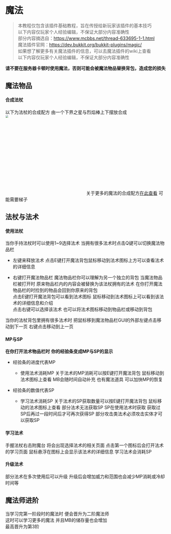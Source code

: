 # 魔法

>本教程仅包含该插件基础教程，旨在传授给新玩家该插件的基本技巧  
>以下内容仅玩家个人经验编辑，不保证大部分内容准确性  
>部分内容摘选自：https://www.mcbbs.net/thread-633695-1-1.html  
>魔法插件官网：https://dev.bukkit.org/bukkit-plugins/magic/  
>如果想了解更多有关魔法插件的信息，可以去魔法插件的wiki上查看  
>以下内容仅玩家个人经验编辑，不保证大部分内容准确性

**请不要在服务器卡顿时使用魔法，否则可能会被魔法物品替换背包，造成您的损失** 

## 魔法物品
#### 合成法杖

以下为法杖的合成配方 由一个下界之星与烈焰棒上下摆放合成
<img style="width: 500px; zoom: 50%;" draggable="false" src="https://s2.ax1x.com/2020/03/05/3H4qF1.png"/>
关于更多的魔法的合成配方[在此查看](http://magic.elmakers.com/#wands) 可能需要梯子

## 法杖与法术

####  使用法杖

当你手持法杖时可以使用1~9选择法术 当拥有很多法术时点击Q键可以切换魔法物品栏
-  左键来释放法术
 点击E键打开魔法背包鼠标移动到法术图标上方可以查看法术的详细信息

- 右键打开魔法物品栏
  魔法物品栏你可以理解为另一个独立的背包 
  当魔法物品栏被打开时 原来物品栏内的内容会被替换为该法杖拥有的法术 
  在你打开魔法物品栏的时捡到的物品会回到你原来的背包  
  点击E键打开魔法背包可以看到法术图标 鼠标移动到法术图标上可以看到该法术的详细信息和介绍  
  点击右键可以选择该法术 也可以将法术图标移动到物品栏或移动到背包  

当你的法杖背包里拥有很多法术时 把鼠标移到魔法物品栏GUI的外部左键点击移动到下一页 右键点击移动到上一页

#### MP与SP

**在你打开法术物品栏时**
**你的经验条变成MP与SP的显示**

- 经验条的进度代表MP  
  - 使用法术消耗MP
    关于法术的MP消耗可以按E键打开魔法背包
    鼠标移动到法术图标上查看
    MB会随时间自动补充 也有魔法道具 可以加快MP的恢复

- 经验条的数值代表SP
  - 学习法术消耗SP
    关于法术的SP获取数量可以按E键打开魔法背包
    鼠标移动的法术图标上查看 部分法术无法获取SP
    SP在使用法术时获取 获取过SP后再过一段时间后才可再次获得SP
    部分攻击类法术必须攻击实体才可以获取SP

#### 学习法术

手握法杖右击附魔台
将会出现选择法术的相关页面 点击第一个图标后会打开法术的学习页面
鼠标悬浮在图标上会显示该法术的详细信息 学习法术会消耗SP

#### 升级法术

部分法术在多次使用后可以升级
升级后会增加威力和范围也会减少MP消耗或冷却时间等

## 魔法师进阶

当学习完第一阶段时的魔法时 便会晋升为二阶魔法师  
这时可以学习更多的魔法 并且MB的储存量也会增加  
最高晋升为第3阶


